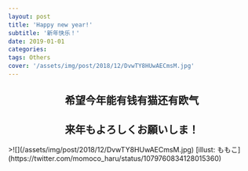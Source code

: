 ```yaml
---
layout: post
title: 'Happy new year!'
subtitle: '新年快乐！'
date: 2019-01-01
categories: 
tags: Others
cover: '/assets/img/post/2018/12/DvwTY8HUwAECmsM.jpg'
---
```

<h2 style="text-align:center">希望今年能有钱有猫还有欧气</h2>
<h2 style="text-align:center">来年もよろしくお願いしま！</h2>
>![](/assets/img/post/2018/12/DvwTY8HUwAECmsM.jpg)
[illust: ももこ](https://twitter.com/momoco_haru/status/1079760834128015360)